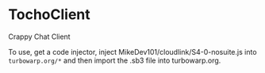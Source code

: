 # TochoClient
Crappy Chat Client

To use, get a code injector, inject MikeDev101/cloudlink/S4-0-nosuite.js into `turbowarp.org/*` and then import the .sb3 file into turbowarp.org.
